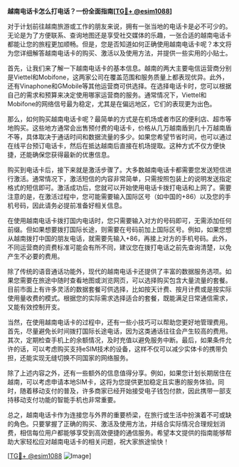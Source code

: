 **越南电话卡怎么打电话？一份全面指南[[TG💪+ @esim1088](https://t.me/s/esim1088)]**

对于计划前往越南旅游或工作的朋友来说，拥有一张当地的电话卡是必不可少的。无论是为了方便联系、查询地图还是享受社交媒体的乐趣，一张合适的越南电话卡都能让您的旅程更加顺畅。但是，您是否知道如何正确使用越南电话卡呢？本文将为您详细解答越南电话卡的购买、激活以及使用方法，并提供一些实用的小贴士。

首先，让我们来了解一下越南电话卡的基本信息。越南的两大主要电信运营商分别是Viettel和Mobifone，这两家公司在覆盖范围和服务质量上都表现优异。此外，还有Vinaphone和GMobile等其他运营商可供选择。在选择电话卡时，您可以根据自己的需求和预算来决定使用哪家运营商的服务。通常情况下，Viettel和Mobifone的网络信号最为稳定，尤其是在偏远地区，它们的表现更为出色。

那么，如何购买越南电话卡呢？最简单的方式是在机场或者市区的便利店、超市等地购买。这些地方通常会出售预付费的电话卡，价格从几万越南盾到几十万越南盾不等，具体取决于通话时间和数据流量的多少。如果您希望节省时间，也可以通过在线平台预订电话卡，然后在抵达越南后直接在机场提取。这种方式不仅方便快捷，还能确保您获得最新的优惠信息。

购买到电话卡后，接下来就是激活步骤了。大多数越南电话卡都需要您发送短信进行激活。通常情况下，激活短信的内容非常简单，只需按照包装上的说明发送指定格式的短信即可。激活成功后，您就可以开始使用电话卡拨打电话和上网了。需要注意的是，在激活过程中，您可能需要输入国际区号（如中国的+86）以及您的手机号码，因此请务必提前准备好相关信息。

在使用越南电话卡拨打国内电话时，您只需要输入对方的号码即可，无需添加任何前缀。但如果想要拨打国际长途，则需要在号码前加上国际区号。例如，如果您想从越南拨打中国的朋友电话，就需要先输入+86，再接上对方的手机号码。此外，不同运营商的资费标准可能会有所不同，建议您在拨打电话之前先查询清楚，以免产生不必要的费用。

除了传统的语音通话功能外，现代的越南电话卡还提供了丰富的数据服务选项。如果您需要在旅途中随时查看地图或浏览网页，可以选择购买包含大量流量的套餐。目前市面上有许多灵活的数据套餐可供选择，比如按天计费、按月计费或是按实际使用量收费的模式。根据您的实际需求选择适合的套餐，既能满足日常通信需求，又能有效控制开支。

当然，在使用越南电话卡的过程中，还有一些小技巧可以帮助您更好地管理费用。首先，尽量避免长时间拨打国际长途电话，因为这类通话往往会产生较高的费用。其次，定期检查手机上的余额情况，及时充值以避免服务中断。最后，如果条件允许的话，可以考虑购买支持eSIM技术的设备，这样不仅可以减少实体卡的携带负担，还能实现无缝切换不同国家的网络服务。

除了上述内容之外，还有一些额外的信息值得分享。例如，如果您计划长期居住在越南，可以考虑申请本地SIM卡，这将为您提供更加稳定且实惠的服务体验。同时，随着移动支付的普及，许多商家已经开始接受电子钱包付款，因此携带一部支持移动支付功能的智能手机也非常重要。

总之，越南电话卡作为连接您与外界的重要桥梁，在旅行或生活中扮演着不可或缺的角色。只要掌握了正确的购买、激活及使用方法，并结合实际情况合理规划消费，相信每位用户都能够享受到高效便捷的通信服务。希望本文提供的指南能够帮助大家轻松应对越南电话卡的相关问题，祝大家旅途愉快！

[[TG💪+ @esim1088](https://t.me/s/esim1088) ![Image](https://i.postimg.cc/4NQfJmqS/Snipaste-2025-05-13-00-14-12.png)]